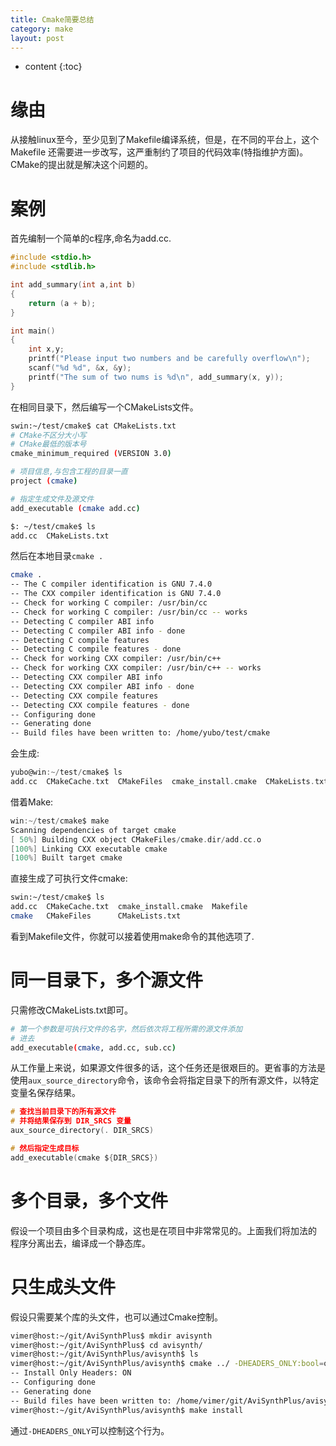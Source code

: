 ```yaml
---
title: Cmake简要总结
category: make
layout: post
---
```

* content
{:toc}

# 缘由
从接触linux至今，至少见到了Makefile编译系统，但是，在不同的平台上，这个Makefile
还需要进一步改写，这严重制约了项目的代码效率(特指维护方面)。CMake的提出就是解决这个问题的。

# 案例
首先编制一个简单的c程序,命名为add.cc.
```c
#include <stdio.h>
#include <stdlib.h>

int add_summary(int a,int b)
{
	return (a + b);
}

int main()
{
	int x,y;
	printf("Please input two numbers and be carefully overflow\n");
	scanf("%d %d", &x, &y);
	printf("The sum of two nums is %d\n", add_summary(x, y));
}
```
在相同目录下，然后编写一个CMakeLists文件。

```bash
swin:~/test/cmake$ cat CMakeLists.txt
# CMake不区分大小写
# CMake最低的版本号
cmake_minimum_required (VERSION 3.0)

# 项目信息,与包含工程的目录一直
project (cmake)

# 指定生成文件及源文件
add_executable (cmake add.cc)
```

```bash
$: ~/test/cmake$ ls
add.cc  CMakeLists.txt
```
然后在本地目录`cmake .`
```bash
cmake .
-- The C compiler identification is GNU 7.4.0
-- The CXX compiler identification is GNU 7.4.0
-- Check for working C compiler: /usr/bin/cc
-- Check for working C compiler: /usr/bin/cc -- works
-- Detecting C compiler ABI info
-- Detecting C compiler ABI info - done
-- Detecting C compile features
-- Detecting C compile features - done
-- Check for working CXX compiler: /usr/bin/c++
-- Check for working CXX compiler: /usr/bin/c++ -- works
-- Detecting CXX compiler ABI info
-- Detecting CXX compiler ABI info - done
-- Detecting CXX compile features
-- Detecting CXX compile features - done
-- Configuring done
-- Generating done
-- Build files have been written to: /home/yubo/test/cmake
```
会生成:

```c
yubo@win:~/test/cmake$ ls
add.cc  CMakeCache.txt  CMakeFiles  cmake_install.cmake  CMakeLists.txt  Makefile
```
借着Make:
```c
win:~/test/cmake$ make
Scanning dependencies of target cmake
[ 50%] Building CXX object CMakeFiles/cmake.dir/add.cc.o
[100%] Linking CXX executable cmake
[100%] Built target cmake
```
直接生成了可执行文件cmake:
```bash
swin:~/test/cmake$ ls
add.cc  CMakeCache.txt  cmake_install.cmake  Makefile
cmake   CMakeFiles      CMakeLists.txt
```
看到Makefile文件，你就可以接着使用make命令的其他选项了.

# 同一目录下，多个源文件

只需修改CMakeLists.txt即可。

```bash
# 第一个参数是可执行文件的名字，然后依次将工程所需的源文件添加
# 进去
add_executable(cmake, add.cc, sub.cc)
```
从工作量上来说，如果源文件很多的话，这个任务还是很艰巨的。更省事的方法是使用`aux_source_directory`命令，该命令会将指定目录下的所有源文件，以特定变量名保存结果。

```c
# 查找当前目录下的所有源文件
# 并将结果保存到 DIR_SRCS 变量
aux_source_directory(. DIR_SRCS)

# 然后指定生成目标
add_executable(cmake ${DIR_SRCS})
```

# 多个目录，多个文件
假设一个项目由多个目录构成，这也是在项目中非常常见的。上面我们将加法的
程序分离出去，编译成一个静态库。

# 只生成头文件

假设只需要某个库的头文件，也可以通过Cmake控制。

```bash
vimer@host:~/git/AviSynthPlus$ mkdir avisynth
vimer@host:~/git/AviSynthPlus$ cd avisynth/
vimer@host:~/git/AviSynthPlus/avisynth$ ls
vimer@host:~/git/AviSynthPlus/avisynth$ cmake ../ -DHEADERS_ONLY:bool=on
-- Install Only Headers: ON
-- Configuring done
-- Generating done
-- Build files have been written to: /home/vimer/git/AviSynthPlus/avisynth
vimer@host:~/git/AviSynthPlus/avisynth$ make install
```

通过`-DHEADERS_ONLY`可以控制这个行为。
